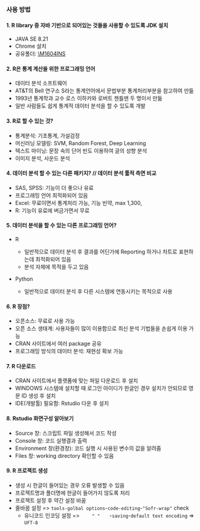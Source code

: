 ### 사용 방법

#### 1. R library 중 자바 기반으로 되어있는 것들을 사용할 수 있도록 JDK 설치

- JAVA SE 8.21
- Chrome 설치
- 공유폴더: [\\M1604INS](file://M1604INS)



#### 2. R은 통계 계산을 위한 프로그래밍 언어

- 데이터 분석 소프트웨어
- AT&T의 Bell 연구소 S라는 통계언어에서 문법부분 통계처리부분을 참고하여 만듦
- 1993년 통계학과 교수 로스 이하카와 로버트 젠틀맨 두 명이서 만듦
- 일반 사람들도 쉽게 통계적 데이터 분석을 할 수 있도록 개발


#### 3. R로 할 수 있는 것?

- 통계분석: 기초통계, 가설검정
- 머신러닝 모델링: SVM, Random Forest, Deep Learning
- 텍스트 마이닝: 문장 속의 단어 빈도 이용하여 글의 성향 분석
- 이미지 분석, 사운드 분석

 

#### 4. 데이터 분석 할 수 있는 다른 패키지? // 데이터 분석 툴적 측면 비교

- SAS, SPSS: 기능이 더 좋으나 유료
- 프로그래밍 언어 최적화되어 있음
- Excel: 무료이면서 통계처리 가능, 기능 빈약, max 1,300,
- R: 기능이 유료에 버금가면서 무료




#### 5. 데이터 분석을 할 수 있는 다른 프로그래밍 언어?

- R
  - 일반적으로 데이터 분석 후 결과를 어딘가에 Reporting 하거나 
  차트로 표현하는데 최적화되어 있음
  - 분석 자체에 목적을 두고 있음

- Python
  - 일반적으로 데이터 분석 후 다른 시스템에 연동시키는 목적으로 사용

 



#### 6. R 장점?

- 오픈소스: 무료로 사용 가능
- 오픈 소스 생태계: 사용자들이 많이 이용함으로 최신 분석 기법들을 손쉽게 이용 가능
- CRAN 사이트에서 여러 package 공유
- 프로그래밍 방식의 데이터 분석: 재현성 확보 가능



#### 7. R 다운로드

- CRAN 사이트에서 플랫폼에 맞는 파일 다운로드 후 설치
- WINDOWS 시스템에 설치할 때 
  로그인 아이디가 한글인 경우 설치가 안되므로 영문 ID 생성 후 설치
- IDE(개발툴) 필요함: Rstudio 다운 후 설치



#### 8. Rstudio 화면구성 알아보기

- Source 창: 스크립트 파일 생성해서 코드 작성
- Console 창: 코드 실행결과 출력
- Environment 창(환경창): 코드 실행 시 사용된 변수의 값을 알려줌
- Files 창: working directory 확인할 수 있음

 

#### 9. R 프로젝트 생성

- 생성 시 한글이 들어있는 경우 오류 발생할 수 있음
- 프로젝트명과 폴더명에 한글이 들어가지 않도록 처리
- 프로젝트 설정 후 약간 설정 바꿈
- 줄바꿈 설정 => `tools-golbal options`-`code-editing`-`"Sofr-wrap"` check
   	- 유니코드 인코딩 설정 => `     " "    ` -`saving`-`default text encoding` => `UFT-8`

